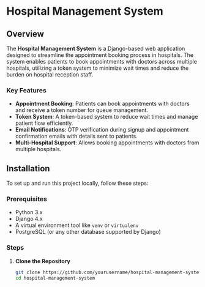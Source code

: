 # Hospital Management System

## Overview

The **Hospital Management System** is a Django-based web application designed to streamline the appointment booking process in hospitals. The system enables patients to book appointments with doctors across multiple hospitals, utilizing a token system to minimize wait times and reduce the burden on hospital reception staff. 

### Key Features

- **Appointment Booking**: Patients can book appointments with doctors and receive a token number for queue management.
- **Token System**: A token-based system to reduce wait times and manage patient flow efficiently.
- **Email Notifications**: OTP verification during signup and appointment confirmation emails with details sent to patients.
- **Multi-Hospital Support**: Allows booking appointments with doctors from multiple hospitals.

## Installation

To set up and run this project locally, follow these steps:

### Prerequisites

- Python 3.x
- Django 4.x
- A virtual environment tool like `venv` or `virtualenv`
- PostgreSQL (or any other database supported by Django)

### Steps

1. **Clone the Repository**

   ```bash
   git clone https://github.com/yourusername/hospital-management-system.git
   cd hospital-management-system
